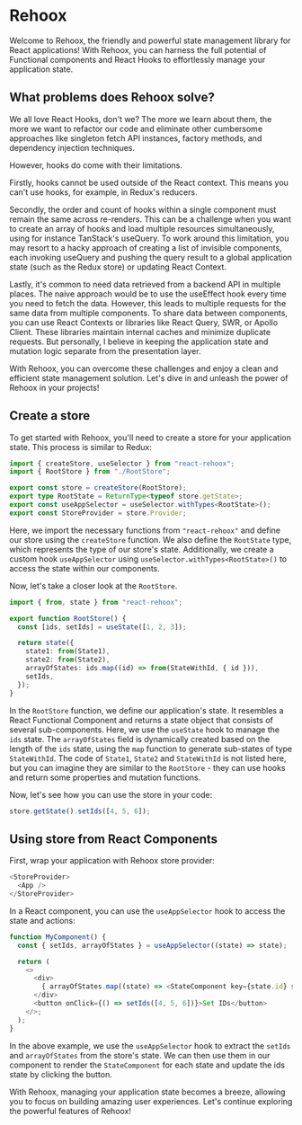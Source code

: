 # Rehoox

Welcome to Rehoox, the friendly and powerful state management library for React applications! With Rehoox, you can harness the full potential of Functional components and React Hooks to effortlessly manage your application state.

## What problems does Rehoox solve?

We all love React Hooks, don't we? The more we learn about them, the more we want to refactor our code and eliminate other cumbersome approaches like singleton fetch API instances, factory methods, and dependency injection techniques.

However, hooks do come with their limitations.

Firstly, hooks cannot be used outside of the React context. This means you can't use hooks, for example, in Redux's reducers.

Secondly, the order and count of hooks within a single component must remain the same across re-renders. This can be a challenge when you want to create an array of hooks and load multiple resources simultaneously, using for instance TanStack's useQuery. To work around this limitation, you may resort to a hacky approach of creating a list of invisible components, each invoking useQuery and pushing the query result to a global application state (such as the Redux store) or updating React Context.

Lastly, it's common to need data retrieved from a backend API in multiple places. The naive approach would be to use the useEffect hook every time you need to fetch the data. However, this leads to multiple requests for the same data from multiple components. To share data between components, you can use React Contexts or libraries like React Query, SWR, or Apollo Client. These libraries maintain internal caches and minimize duplicate requests. But personally, I believe in keeping the application state and mutation logic separate from the presentation layer.

With Rehoox, you can overcome these challenges and enjoy a clean and efficient state management solution. Let's dive in and unleash the power of Rehoox in your projects!

## Create a store

To get started with Rehoox, you'll need to create a store for your application state. This process is similar to Redux:

```typescript
import { createStore, useSelector } from "react-rehoox";
import { RootStore } from "./RootStore";

export const store = createStore(RootStore);
export type RootState = ReturnType<typeof store.getState>;
export const useAppSelector = useSelector.withTypes<RootState>();
export const StoreProvider = store.Provider;
```

Here, we import the necessary functions from `"react-rehoox"` and define our store using the `createStore` function. We also define the `RootState` type, which represents the type of our store's state. Additionally, we create a custom hook `useAppSelector` using `useSelector.withTypes<RootState>()` to access the state within our components.

Now, let's take a closer look at the `RootStore`.

```typescript
import { from, state } from "react-rehoox";

export function RootStore() {
  const [ids, setIds] = useState([1, 2, 3]);

  return state({
    state1: from(State1),
    state2: from(State2),
    arrayOfStates: ids.map((id) => from(StateWithId, { id })),
    setIds,
  });
}
```

In the `RootStore` function, we define our application's state. It resembles a React Functional Component and returns a state object that consists of several sub-components. Here, we use the `useState` hook to manage the `ids` state. The `arrayOfStates` field is dynamically created based on the length of the `ids` state, using the `map` function to generate sub-states of type `StateWithId`. The code of `State1`, `State2` and `StateWithId` is not listed here, but you can imagine they are similar to the `RootStore` - they can use hooks and return some properties and mutation functions.

Now, let's see how you can use the store in your code:

```typescript
store.getState().setIds([4, 5, 6]);
```

## Using store from React Components

First, wrap your application with Rehoox store provider:
```typescript
<StoreProvider>
  <App />
</StoreProvider>
```

In a React component, you can use the `useAppSelector` hook to access the state and actions:

```typescript
function MyComponent() {
  const { setIds, arrayOfStates } = useAppSelector((state) => state);

  return (
    <>
      <div>
        { arrayOfStates.map((state) => <StateComponent key={state.id} state={state} />) }
      </div>
      <button onClick={() => setIds([4, 5, 6])}>Set IDs</button>
    </>;
  );
}
```

In the above example, we use the `useAppSelector` hook to extract the `setIds` and `arrayOfStates` from the store's state. We can then use them in our component to render the `StateComponent` for each state and update the ids state by clicking the button.

With Rehoox, managing your application state becomes a breeze, allowing you to focus on building amazing user experiences. Let's continue exploring the powerful features of Rehoox!
